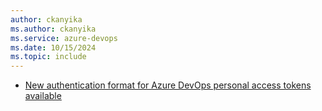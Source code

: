```yaml
---
author: ckanyika
ms.author: ckanyika
ms.service: azure-devops
ms.date: 10/15/2024
ms.topic: include
---
```


- [New authentication format for Azure DevOps personal access tokens available](#new-authentication-format-for-azure-devops-personal-access-tokens-available)
